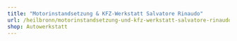 ```yaml
---
title: "Motorinstandsetzung & KFZ-Werkstatt Salvatore Rinaudo"
url: /heilbronn/motorinstandsetzung-und-kfz-werkstatt-salvatore-rinaudo/
shop: Autowerkstatt
---
```

